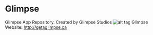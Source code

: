 # Glimpse
Glimpse App Repository. Created by Glimpse Studios
![alt tag](http://getaglimpse.ca/images/mockup.png)
Glimpse Website: http://getaglimpse.ca

